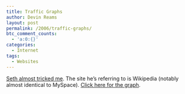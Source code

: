 ```yaml
---
title: Traffic Graphs
author: Devin Reams
layout: post
permalink: /2006/traffic-graphs/
btc_comment_counts:
  - 'a:0:{}'
categories:
  - Internet
tags:
  - Websites
---
```

[Seth almost tricked me][1]. The site he&#8217;s referring to is Wikipedia (notably almost identical to MySpace). [Click here for the graph][2].

 [1]: http://sethgodin.typepad.com/seths_blog/2006/02/organic_web_gro.html
 [2]: http://devinreams.com/wp-content/uploads/2006/02/graphs.png